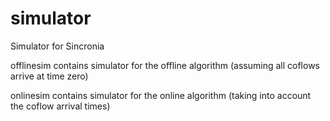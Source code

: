 # simulator
Simulator for Sincronia


offlinesim contains simulator for the offline algorithm (assuming all coflows arrive at time zero)

onlinesim contains simulator for the online algorithm (taking into account the coflow arrival times)

